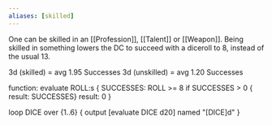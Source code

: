```yaml
---
aliases: [skilled]
---
```


One can be skilled in an [[Profession]], [[Talent]] or [[Weapon]].
Being skilled in something lowers the DC to succeed with a diceroll to 8, instead of the usual 13.

3d (skilled) = avg 1.95 Successes
3d (unskilled) = avg 1.20 Successes

function: evaluate ROLL:s {
 SUCCESSES: ROLL >= 8
 if SUCCESSES > 0 { result: SUCCESSES}
 result: 0
}

loop DICE over {1..6} {
 output [evaluate DICE d20] named "[DICE]d"
}